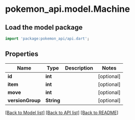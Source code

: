 # pokemon_api.model.Machine

## Load the model package
```dart
import 'package:pokemon_api/api.dart';
```

## Properties
Name | Type | Description | Notes
------------ | ------------- | ------------- | -------------
**id** | **int** |  | [optional] 
**item** | **int** |  | [optional] 
**move** | **int** |  | [optional] 
**versionGroup** | **String** |  | [optional] 

[[Back to Model list]](../README.md#documentation-for-models) [[Back to API list]](../README.md#documentation-for-api-endpoints) [[Back to README]](../README.md)


